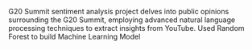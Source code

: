 G20 Summit sentiment analysis project delves into public opinions surrounding the G20 Summit, employing advanced natural language processing techniques to extract insights from YouTube. Used Random Forest to build Machine Learning Model
